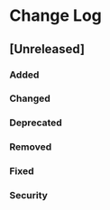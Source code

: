 # Change Log

## [Unreleased]
### Added
### Changed
### Deprecated
### Removed
### Fixed
### Security
